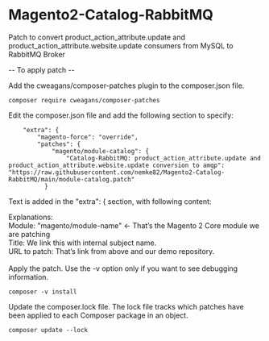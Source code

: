 # Magento2-Catalog-RabbitMQ
Patch to convert product_action_attribute.update and product_action_attribute.website.update consumers from MySQL to RabbitMQ Broker

-- To apply patch --

Add the cweagans/composer-patches plugin to the composer.json file.
```
composer require cweagans/composer-patches
```

Edit the composer.json file and add the following section to specify:
```
    "extra": {
        "magento-force": "override",
        "patches": {
            "magento/module-catalog": {
                "Catalog-RabbitMQ: product_action_attribute.update and product_action_attribute.website.update conversion to amqp": "https://raw.githubusercontent.com/nemke82/Magento2-Catalog-RabbitMQ/main/module-catalog.patch"
          }    
```
Text is added in the "extra": { section, with following content:

Explanations: <BR>
Module: "magento/module-name"   ← That’s the Magento 2 Core module we are patching <BR>
Title: We link this with internal subject name. <BR>
URL to patch: That’s link from above and our demo repository. <BR>
<BR>
Apply the patch. Use the -v option only if you want to see debugging information.
```
composer -v install
```

Update the composer.lock file. The lock file tracks which patches have been applied to each  Composer package in an object.
```
composer update --lock
```

